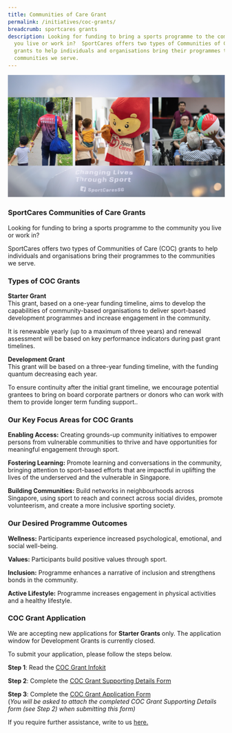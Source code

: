```yaml
---
title: Communities of Care Grant
permalink: /initiatives/coc-grants/
breadcrumb: sportcares grants
description: Looking for funding to bring a sports programme to the community
  you live or work in?  SportCares offers two types of Communities of Care (COC)
  grants to help individuals and organisations bring their programmes to the
  communities we serve.
---
```

![](/images/26952937-3300-494A-8AB4-CD414CD75B83.png)

### SportCares Communities of Care Grants

Looking for funding to bring a sports programme to the community you live or work in? 

SportCares offers two types of Communities of Care (COC) grants to help individuals and organisations bring their programmes to the communities we serve. 

### Types of COC Grants


__Starter Grant__  
This grant, based on a one-year funding timeline, aims to develop the capabilities of community-based organisations to deliver sport-based development programmes and increase engagement in the community. 

It is renewable yearly (up to a maximum of three years) and renewal assessment will be based on key performance indicators during past grant timelines. 


__Development Grant__                                                                               
This grant will be based on a three-year funding timeline, with the funding quantum decreasing each year. 

To ensure continuity after the initial grant timeline, we encourage potential grantees to bring on board corporate partners or donors who can work with them to provide longer term funding support..

### Our Key Focus Areas for COC Grants                                              

__Enabling Access:__ Creating grounds-up community initiatives to empower persons from vulnerable communities to thrive and have opportunities for meaningful engagement through sport.

__Fostering Learning:__ Promote learning and conversations in the community, bringing attention to sport-based efforts that are impactful in uplifting the lives of the underserved and the vulnerable in Singapore.

__Building Communities:__ Build networks in neighbourhoods across Singapore, using sport to reach and connect across social divides, promote volunteerism, and create a more inclusive sporting society.

### Our Desired Programme Outcomes                                  
__Wellness:__ Participants experience increased psychological, emotional, and social well-being. 

__Values:__ Participants build positive values through sport. 

__Inclusion:__ Programme enhances a narrative of inclusion and strengthens bonds in the community. 

__Active Lifestyle:__ Programme increases engagement in physical activities and a healthy lifestyle. 



### COC Grant Application

We are accepting new applications for **Starter Grants** only. The application window for Development Grants is currently closed. 

To submit your application, please follow the steps below. 

__Step 1__: Read the [COC Grant Infokit](https://go.gov.sg/coc-infokit-grantees)

__Step 2__: Complete the [COC Grant Supporting Details Form](https://go.gov.sg/coc-grant-form-supporting-details)

__Step 3__: Complete the [COC Grant Application Form](https://form.gov.sg/61e14d9b80623800132494fd )  
(*You will be asked to attach the completed COC Grant Supporting Details form (see Step 2) when submitting this form)*

If you require further assistance, write to us [here.](mailto:sportcares@sport.gov.sg)